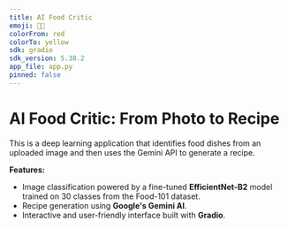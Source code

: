 ```yaml
---
title: AI Food Critic
emoji: 🧑‍🍳
colorFrom: red
colorTo: yellow
sdk: gradio
sdk_version: 5.38.2
app_file: app.py
pinned: false
---
```


# AI Food Critic: From Photo to Recipe

This is a deep learning application that identifies food dishes from an uploaded image and then uses the Gemini API to generate a recipe.

**Features:**
-   Image classification powered by a fine-tuned **EfficientNet-B2** model trained on 30 classes from the Food-101 dataset.
-   Recipe generation using **Google's Gemini AI**.
-   Interactive and user-friendly interface built with **Gradio**.